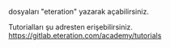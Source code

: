 dosyaları "eteration" yazarak açabilirsiniz.  

Tutorialları şu adresten erişebilirsiniz.  
https://gitlab.eteration.com/academy/tutorials
